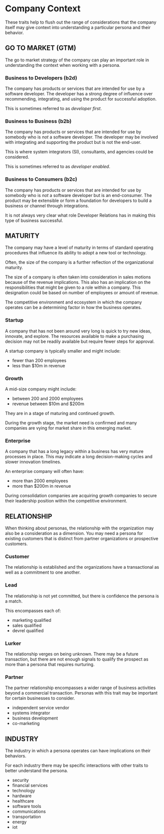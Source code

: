 
# Company Context

These traits help to flush out the range of considerations that the company itself may give context into understanding a particular persona and their behavior.

## GO TO MARKET (GTM)

The go to market strategy of the company can play an important role in understanding the context when working with a persona.

### Business to Developers (b2d)

The company has products or services that are intended for use by a software developer. The developer has a strong degree of influence over recommending, integrating, and using the product for successful adoption.

This is sometimes referred to as *developer first*.

### Business to Business (b2b)

The company has products or services that are intended for use by somebody who is *not* a software developer. The developer may be involved with integrating and supporting the product but is not the end-user.

This is where system integrators (SI), consultants, and agencies could be considered.

This is sometimes referred to as *developer enabled*.

### Business to Consumers (b2c)

The company has products or services that are intended for use by somebody who is *not* a software developer but is an end-consumer. The product may be extensible or form a foundation for developers to build a business or channel through integrations.

It is not always very clear what role Developer Relations has in making this type of business successful.

## MATURITY

The company may have a level of maturity in terms of standard operating procedures that influence its ability to adopt a new tool or technology.

Often, the size of the company is a further reflection of the organizational maturity. 

The size of a company is often taken into consideration in sales motions because of the revenue implications. This also has an implication on the responsibilities that might be given to a role within a company. This designation could be based on number of employees or amount of revenue.

The competitive environment and ecosystem in which the company operates can be a determining factor in how the business operates.

### Startup

A company that has not been around very long is quick to try new ideas, innovate, and explore. The resources available to make a purchasing decision may not be readily available but require fewer steps for approval.

A startup company is typically smaller and might include:
- fewer than 200 employees
- less than $10m in revenue

### Growth

A mid-size company might include:
- between 200 and 2000 employees
- revenue between $10m and $200m

They are in a stage of maturing and continued growth.

During the growth stage, the market need is confirmed and many companies are vying for market share in this emerging market.

### Enterprise

A company that has a long legacy within a business has very mature processes in place. This may indicate a long decision-making cycles and slower innovation timelines.

An enterprise company will often have:
- more than 2000 employees
- more than $200m in revenue

During consolidation companies are acquiring growth companies to secure their leadership position within the competitive environment.


## RELATIONSHIP

When thinking about personas, the relationship with the organization may also be a consideration as a dimension. You may need a persona for existing customers that is distinct from partner organizations or prospective customers.

### Customer

The relationship is established and the organizations have a transactional as well as a commitment to one another.

### Lead

The relationship is not yet committed, but there is confidence the persona is a match.

This encompasses each of:
- marketing qualified
- sales qualified
- devrel qualified

### Lurker

The relationship verges on being unknown. There may be a future transaction, but there are not enough signals to qualify the prospect as more than a persona that requires nurturing.

### Partner

The partner relationship encompasses a wider range of business activities beyond a commercial transaction. Personas with this trait may be important for certain businesses to consider.

- independent service vendor
- systems integrator
- business development
- co-marketing

## INDUSTRY

The industry in which a persona operates can have implications on their behaviors.

For each industry there may be specific interactions with other traits to better understand the persona.

- security
- financial services
- technology
- hardware
- healthcare
- software tools
- communications
- transportation
- energy
- iot








